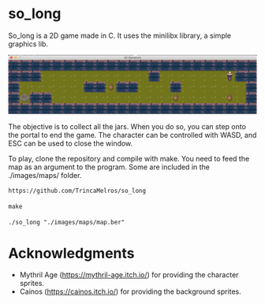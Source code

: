# so_long

So_long is a 2D game made in C. It uses the minilibx library, a simple graphics lib.

![alt text](https://github.com/TrincaMelros/so_long/blob/master/images/screenshots/screenie2.png)

The objective is to collect all the jars. When you do so, you can step onto the portal to end the game. The character can be controlled with WASD, and ESC can be used to close the window.

To play, clone the repository and compile with make. You need to feed the map as an argument to the program. Some are included in the ./images/maps/ folder.

```
https://github.com/TrincaMelros/so_long

make

./so_long "./images/maps/map.ber"
```

# Acknowledgments

- Mythril Age (https://mythril-age.itch.io/) for providing the character sprites.
- Cainos (https://cainos.itch.io/) for providing the background sprites.
